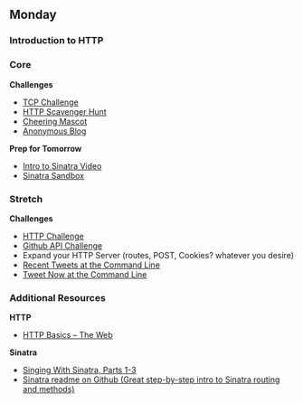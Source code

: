 ## Monday
### Introduction to HTTP

### Core

**Challenges**

- [TCP Challenge](../../../../raw-tcp-challenge)
- [HTTP Scavenger Hunt](http://dbcapps.com)
- [Cheering Mascot](../../../../cheering-mascot-sinatra-1-synchronous-forms-challenge)
- [Anonymous Blog](../../../../blog-1-anonymous-blog-challenge)

**Prep for Tomorrow**
- [Intro to Sinatra Video](https://talks.devbootcamp.com/intro-to-sinatra-1)
- [Sinatra Sandbox](../../../../sinatra-sandbox-challenge)

### Stretch

**Challenges**

- [HTTP Challenge](../../../../raw-http-challenge)
- [Github API Challenge](../../../../github-api-challenge)
- Expand your HTTP Server (routes, POST, Cookies? whatever you desire)
- [Recent Tweets at the Command Line](../../../../recent-tweets-command-line-challenge)
- [Tweet Now at the Command Line](../../../../tweet-now-command-line-challenge)

### Additional Resources

**HTTP**

- [HTTP Basics – The Web](http://www3.ntu.edu.sg/home/ehchua/programming/webprogramming/http_basics.html)

**Sinatra**

- [Singing With Sinatra, Parts 1-3](http://net.tutsplus.com/tutorials/ruby/singing-with-sinatra/)
- [Sinatra readme on Github (Great step-by-step intro to Sinatra routing and methods)](https://github.com/sinatra/sinatra)


